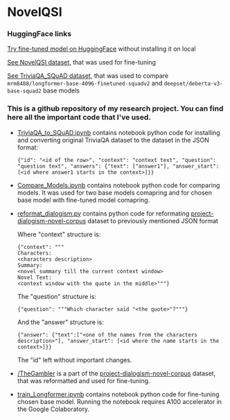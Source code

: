 # NovelQSI

### HuggingFace links 
[Try fine-tuned model on HuggingFace](https://huggingface.co/Kkordik/test_longformer_4096_qsi) without installing it on local

[See NovelQSI dataset](https://huggingface.co/datasets/Kkordik/NovelQSI), that was used for fine-tuning

[See TriviaQA_SQuAD dataset](https://huggingface.co/datasets/Kkordik/TriviaQA_SQuAD), that was used to compare `mrm8488/longformer-base-4096-finetuned-squadv2` and 
`deepset/deberta-v3-base-squad2` base models

### This is a github repository of my research project. You can find here all the important code that I've used. 

- [TriviaQA_to_SQuAD.ipynb](https://github.com/Kkordik/NovelQSI/blob/main/TriviaQA_to_SQuAD.ipynb) contains notebook python code for installing and converting original TriviaQA dataset to the dataset in the JSON format:

    ```
    {"id": "<id of the row>", "context": "context text", "question": "question text", "answers": {"text": ["answer1"], "answer_start": [<id where answer1 starts in the context>]}}
    ```

- [Compare_Models.ipynb](https://github.com/Kkordik/NovelQSI/blob/main/Compare_Models.ipynb) contains notebook python code for comparing models. It was used for two base models comapring and for chosen base model with fine-tuned model comapring.

- [reformat_dialogism.py](https://github.com/Kkordik/NovelQSI/blob/main/reformat_dialogism.py) contains python code for reformating [project-dialogism-novel-corpus](https://github.com/Priya22/project-dialogism-novel-corpus/tree/master) dataset to previously mentioned JSON format
    
     Where "context" structure is: 
    
    ```
    {"context": """
    Characters:
    <characters description>
    Summary:
    <novel summary till the current context window>
    Novel Text:
    <context window with the quote in the middle>"""}
    ```
    The "question" structure is:
    ```
    {"question": """Which character said "<the quote>"?"""}
    ```
    
    And the "answer" structure is:
    ```
    {"answer": {"text":["<one of the names from the characters description>"], "answer_start": [<id where the name starts in the context>]}}
    ```

    The "id" left without important changes.

- [/TheGambler](https://github.com/Kkordik/NovelQSI/tree/main/TheGambler) is a part of the [project-dialogism-novel-corpus](https://github.com/Priya22/project-dialogism-novel-corpus/tree/master) dataset, that was reformatted and used for fine-tuning.

- [train_Longformer.ipynb](https://github.com/Kkordik/NovelQSI/blob/main/train_Longformer.ipynb) contains notebook python code for fine-tuning chosen base model. Running the notebook requires A100 accelerator in the Google Colaboratory.
